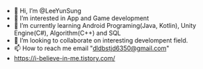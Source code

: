 - 👋 Hi, I’m @LeeYunSung
- 👀 I’m interested in App and Game development
- 🌱 I’m currently learning Android Programing(Java, Kotlin), Unity Engine(C#), Algorithm(C++) and SQL
- 💞️ I’m looking to collaborate on interesting develompent field.
- 📫 How to reach me email "dldbstjd6350@gmail.com"
- https://i-believe-in-me.tistory.com/

